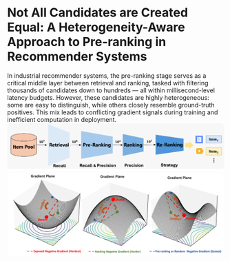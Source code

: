 # Not All Candidates are Created Equal: A Heterogeneity-Aware Approach to Pre-ranking in Recommender Systems
In industrial recommender systems, the pre-ranking stage serves as a critical middle layer between retrieval and ranking, tasked with filtering thousands of candidates down to hundreds — all within millisecond-level latency budgets. However, these candidates are highly heterogeneous: some are easy to distinguish, while others closely resemble ground-truth positives. This mix leads to conflicting gradient signals during training and inefficient computation in deployment.
<img src="imgs/rec_system.png" alt="System Architecture" width="600"/>
<img src="imgs/grad_confict.png" alt="System Architecture" width="600"/>

